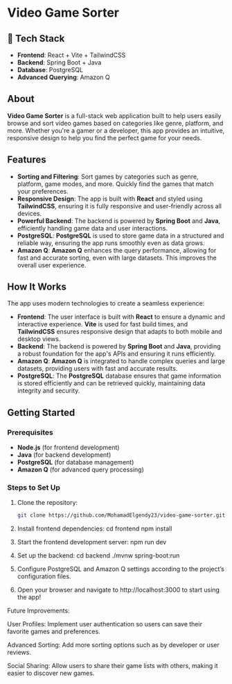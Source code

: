 # Video Game Sorter

## 🔧 Tech Stack

- **Frontend**: React + Vite + TailwindCSS
- **Backend**: Spring Boot + Java
- **Database**: PostgreSQL
- **Advanced Querying**: Amazon Q

## About

**Video Game Sorter** is a full-stack web application built to help users easily browse and sort video games based on categories like genre, platform, and more. Whether you're a gamer or a developer, this app provides an intuitive, responsive design to help you find the perfect game for your needs.

## Features

- **Sorting and Filtering**: Sort games by categories such as genre, platform, game modes, and more. Quickly find the games that match your preferences.
- **Responsive Design**: The app is built with **React** and styled using **TailwindCSS**, ensuring it is fully responsive and user-friendly across all devices.
- **Powerful Backend**: The backend is powered by **Spring Boot** and **Java**, efficiently handling game data and user interactions.
- **PostgreSQL**: **PostgreSQL** is used to store game data in a structured and reliable way, ensuring the app runs smoothly even as data grows.
- **Amazon Q**: **Amazon Q** enhances the query performance, allowing for fast and accurate sorting, even with large datasets. This improves the overall user experience.

## How It Works

The app uses modern technologies to create a seamless experience:

- **Frontend**: The user interface is built with **React** to ensure a dynamic and interactive experience. **Vite** is used for fast build times, and **TailwindCSS** ensures responsive design that adapts to both mobile and desktop views.
- **Backend**: The backend is powered by **Spring Boot** and **Java**, providing a robust foundation for the app's APIs and ensuring it runs efficiently.
- **Amazon Q**: **Amazon Q** is integrated to handle complex queries and large datasets, providing users with fast and accurate results.
- **PostgreSQL**: The **PostgreSQL** database ensures that game information is stored efficiently and can be retrieved quickly, maintaining data integrity and security.

## Getting Started

### Prerequisites

- **Node.js** (for frontend development)
- **Java** (for backend development)
- **PostgreSQL** (for database management)
- **Amazon Q** (for advanced query processing)

### Steps to Set Up

1. Clone the repository:
   ```bash
   git clone https://github.com/MohamadElgendy23/video-game-sorter.git
   
2. Install frontend dependencies:
cd frontend
npm install

3. Start the frontend development server:
npm run dev

4. Set up the backend:
cd backend
./mvnw spring-boot:run

5. Configure PostgreSQL and Amazon Q settings according to the project’s configuration files.

6. Open your browser and navigate to http://localhost:3000 to start using the app!

Future Improvements:

User Profiles: Implement user authentication so users can save their favorite games and preferences.

Advanced Sorting: Add more sorting options such as by developer or user reviews.

Social Sharing: Allow users to share their game lists with others, making it easier to discover new games.





